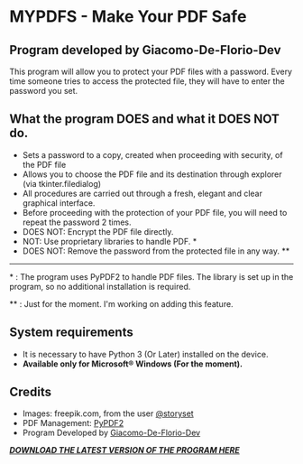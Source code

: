 # MYPDFS - Make Your PDF Safe
## Program developed by Giacomo-De-Florio-Dev
This program will allow you to protect your PDF files with a password.
Every time someone tries to access the protected file, they will have to enter the password you set.

## What the program DOES and what it DOES NOT do.
- Sets a password to a copy, created when proceeding with security, of the PDF file
- Allows you to choose the PDF file and its destination through explorer (via tkinter.filedialog)
- All procedures are carried out through a fresh, elegant and clear graphical interface.
- Before proceeding with the protection of your PDF file, you will need to repeat the password 2 times.
- DOES NOT: Encrypt the PDF file directly.
- NOT: Use proprietary libraries to handle PDF. *
- DOES NOT: Remove the password from the protected file in any way. **

---
 \* : The program uses PyPDF2 to handle PDF files. The library is set up in the program, so no additional installation is required.
 
 \** : Just for the moment. I'm working on adding this feature.

## System requirements
- It is necessary to have Python 3 (Or Later) installed on the device.
- **Available only for Microsoft® Windows (For the moment).**

## Credits
- Images: freepik.com, from the user [@storyset](https://www.freepik.com/stories)
- PDF Management: [PyPDF2](https://pypi.org/project/PyPDF2/)
- Program Developed by [Giacomo-De-Florio-Dev](https://github.com/Giacomo-De-Florio-Dev)

***[DOWNLOAD THE LATEST VERSION OF THE PROGRAM HERE](https://github.com/Giacomo-De-Florio-Dev/Make_Your_PDF_Safe/releases/latest)***
